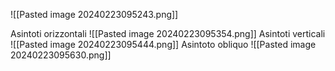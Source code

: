 ![[Pasted image 20240223095243.png]]

Asintoti orizzontali 
![[Pasted image 20240223095354.png]]
Asintoti verticali
![[Pasted image 20240223095444.png]]
Asintoto obliquo
![[Pasted image 20240223095630.png]]

